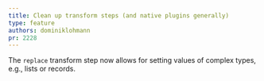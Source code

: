 ```yaml
---
title: Clean up transform steps (and native plugins generally)
type: feature
authors: dominiklohmann
pr: 2228
---
```


The `replace` transform step now allows for setting values of complex types,
e.g., lists or records.
